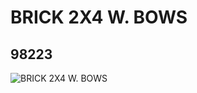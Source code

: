 # BRICK 2X4 W. BOWS
## 98223
![BRICK 2X4 W. BOWS](https://lc-www-live-s.legocdn.com/media/bricks/5/2/4644207.jpg)
